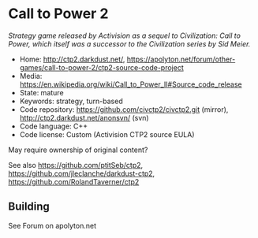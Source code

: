 # Call to Power 2

_Strategy game released by Activision as a sequel to Civilization: Call to Power, which itself was a successor to the Civilization series by Sid Meier._

- Home: http://ctp2.darkdust.net/, https://apolyton.net/forum/other-games/call-to-power-2/ctp2-source-code-project
- Media: https://en.wikipedia.org/wiki/Call_to_Power_II#Source_code_release
- State: mature
- Keywords: strategy, turn-based
- Code repository: https://github.com/civctp2/civctp2.git (mirror), http://ctp2.darkdust.net/anonsvn/ (svn)
- Code language: C++
- Code license: Custom (Activision CTP2 source EULA)

May require ownership of original content?

See also https://github.com/ptitSeb/ctp2, https://github.com/jleclanche/darkdust-ctp2, https://github.com/RolandTaverner/ctp2

## Building

See Forum on apolyton.net